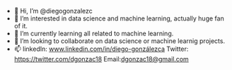 - 👋 Hi, I’m @diegogonzalezc
- 👀 I’m interested in data science and machine learning, actually huge fan of it.
- 🌱 I’m currently learning all related to machine learning.
- 💞️ I’m looking to collaborate on data science or machine learnig projects.
- 📫  linkedIn: www.linkedin.com/in/diego-gonzálezca Twitter: https://twitter.com/dgonzac18 Email:dgonzac18@gmail.com

<!---
Here i will be sharing all my path to become a data scientist first and a machine learning engineer later, and maybe somo cool projects too.
--->
